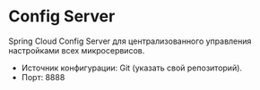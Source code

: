 # Config Server

Spring Cloud Config Server для централизованного управления настройками всех микросервисов.

- Источник конфигурации: Git (указать свой репозиторий).
- Порт: 8888